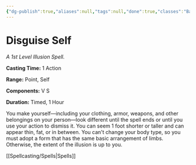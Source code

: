 ```yaml
---
{"dg-publish":true,"aliases":null,"tags":null,"done":true,"classes":"Bard, Sorcerer, Wizard, Artificer, Artificer (Revisited), Artificer,","spellLevel":1,"school":"Illusion","source":"PHB","permalink":"/spells/disguise-self/","dgHomeLink":false,"dgPassFrontmatter":true}
---
```


# Disguise Self
*A 1st Level Illusion Spell.*

**Casting Time:** 1 Action

**Range:** Point, Self

**Components:** V S 

**Duration:** Timed, 1 Hour

You make yourself—including your clothing, armor, weapons, and other belongings on your person—look different until the spell ends or until you use your action to dismiss it. You can seem 1 foot shorter or taller and can appear thin, fat, or in between. You can't change your body type, so you must adopt a form that has the same basic arrangement of limbs. Otherwise, the extent of the illusion is up to you.

[[Spellcasting/Spells|Spells]]